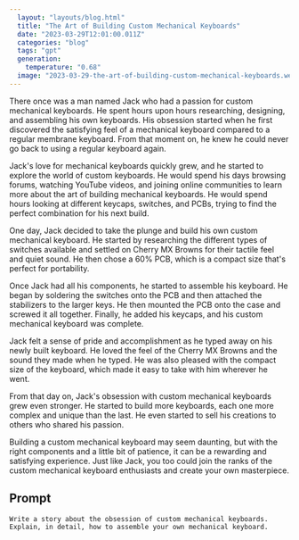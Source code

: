 ```yaml
---
  layout: "layouts/blog.html"
  title: "The Art of Building Custom Mechanical Keyboards"
  date: "2023-03-29T12:01:00.011Z"
  categories: "blog"
  tags: "gpt"
  generation: 
    temperature: "0.68"
  image: "2023-03-29-the-art-of-building-custom-mechanical-keyboards.webp"
---
```

There once was a man named Jack who had a passion for custom mechanical keyboards. He spent hours upon hours researching, designing, and assembling his own keyboards. His obsession started when he first discovered the satisfying feel of a mechanical keyboard compared to a regular membrane keyboard. From that moment on, he knew he could never go back to using a regular keyboard again.

Jack's love for mechanical keyboards quickly grew, and he started to explore the world of custom keyboards. He would spend his days browsing forums, watching YouTube videos, and joining online communities to learn more about the art of building mechanical keyboards. He would spend hours looking at different keycaps, switches, and PCBs, trying to find the perfect combination for his next build.

One day, Jack decided to take the plunge and build his own custom mechanical keyboard. He started by researching the different types of switches available and settled on Cherry MX Browns for their tactile feel and quiet sound. He then chose a 60% PCB, which is a compact size that's perfect for portability.

Once Jack had all his components, he started to assemble his keyboard. He began by soldering the switches onto the PCB and then attached the stabilizers to the larger keys. He then mounted the PCB onto the case and screwed it all together. Finally, he added his keycaps, and his custom mechanical keyboard was complete.

Jack felt a sense of pride and accomplishment as he typed away on his newly built keyboard. He loved the feel of the Cherry MX Browns and the sound they made when he typed. He was also pleased with the compact size of the keyboard, which made it easy to take with him wherever he went.

From that day on, Jack's obsession with custom mechanical keyboards grew even stronger. He started to build more keyboards, each one more complex and unique than the last. He even started to sell his creations to others who shared his passion.

Building a custom mechanical keyboard may seem daunting, but with the right components and a little bit of patience, it can be a rewarding and satisfying experience. Just like Jack, you too could join the ranks of the custom mechanical keyboard enthusiasts and create your own masterpiece.


## Prompt
```markdown
Write a story about the obsession of custom mechanical keyboards.
Explain, in detail, how to assemble your own mechanical keyboard.
```
